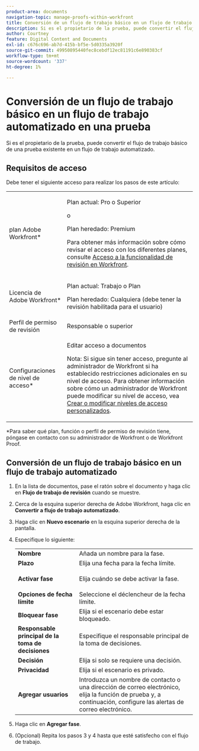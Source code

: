 ```yaml
---
product-area: documents
navigation-topic: manage-proofs-within-workfront
title: Conversión de un flujo de trabajo básico en un flujo de trabajo automatizado en una prueba
description: Si es el propietario de la prueba, puede convertir el flujo de trabajo básico de una prueba existente en un flujo de trabajo automatizado.
author: Courtney
feature: Digital Content and Documents
exl-id: c676c696-ab7d-415b-bf5e-5d0335a3920f
source-git-commit: 49950895440fec8cebdf12ec81191c6e890383cf
workflow-type: tm+mt
source-wordcount: '337'
ht-degree: 1%

---
```


# Conversión de un flujo de trabajo básico en un flujo de trabajo automatizado en una prueba

Si es el propietario de la prueba, puede convertir el flujo de trabajo básico de una prueba existente en un flujo de trabajo automatizado.

## Requisitos de acceso

Debe tener el siguiente acceso para realizar los pasos de este artículo:

<table style="table-layout:auto"> 
 <col> 
 <col> 
 <tbody> 
  <tr> 
   <td role="rowheader">plan Adobe Workfront*</td> 
   <td> <p>Plan actual: Pro o Superior</p> <p>o</p> <p>Plan heredado: Premium</p> <p>Para obtener más información sobre cómo revisar el acceso con los diferentes planes, consulte <a href="/help/quicksilver/administration-and-setup/manage-workfront/configure-proofing/access-to-proofing-functionality.md" class="MCXref xref">Acceso a la funcionalidad de revisión en Workfront</a>.</p> </td> 
  </tr> 
  <tr> 
   <td role="rowheader">Licencia de Adobe Workfront*</td> 
   <td> <p>Plan actual: Trabajo o Plan</p> <p>Plan heredado: Cualquiera (debe tener la revisión habilitada para el usuario)</p> </td> 
  </tr> 
  <tr> 
   <td role="rowheader">Perfil de permiso de revisión </td> 
   <td>Responsable o superior</td> 
  </tr> 
  <tr> 
   <td role="rowheader">Configuraciones de nivel de acceso*</td> 
   <td> <p>Editar acceso a documentos</p> <p>Nota: Si sigue sin tener acceso, pregunte al administrador de Workfront si ha establecido restricciones adicionales en su nivel de acceso. Para obtener información sobre cómo un administrador de Workfront puede modificar su nivel de acceso, vea <a href="../../../administration-and-setup/add-users/configure-and-grant-access/create-modify-access-levels.md" class="MCXref xref">Crear o modificar niveles de acceso personalizados</a>.</p> </td> 
  </tr> 
 </tbody> 
</table>

&#42;Para saber qué plan, función o perfil de permiso de revisión tiene, póngase en contacto con su administrador de Workfront o de Workfront Proof.

## Conversión de un flujo de trabajo básico en un flujo de trabajo automatizado

1. En la lista de documentos, pase el ratón sobre el documento y haga clic en **Flujo de trabajo de revisión** cuando se muestre.
1. Cerca de la esquina superior derecha de Adobe Workfront, haga clic en **Convertir a flujo de trabajo automatizado**.
1. Haga clic en **Nuevo escenario** en la esquina superior derecha de la pantalla.
1. Especifique lo siguiente:

   <table style="table-layout:auto"> 
    <col> 
    <col> 
    <tbody> 
     <tr> 
      <td role="rowheader"><strong>Nombre</strong> </td> 
      <td>Añada un nombre para la fase.</td> 
     </tr> 
     <tr> 
      <td role="rowheader"><strong>Plazo</strong> </td> 
      <td>Elija una fecha para la fecha límite.</td> 
     </tr> 
     <tr> 
      <td role="rowheader"> <p><strong>Activar fase</strong> </p> </td> 
      <td>Elija cuándo se debe activar la fase.</td> 
     </tr> 
     <tr> 
      <td role="rowheader"><strong>Opciones de fecha límite</strong> </td> 
      <td>Seleccione el déclencheur de la fecha límite.</td> 
     </tr> 
     <tr> 
      <td role="rowheader"><strong>Bloquear fase</strong> </td> 
      <td>Elija si el escenario debe estar bloqueado.</td> 
     </tr> 
     <tr> 
      <td role="rowheader"><strong>Responsable principal de la toma de decisiones</strong> </td> 
      <td>Especifique el responsable principal de la toma de decisiones.</td> 
     </tr> 
     <tr> 
      <td role="rowheader"><strong>Decisión</strong> </td> 
      <td>Elija si solo se requiere una decisión. </td> 
     </tr> 
     <tr> 
      <td role="rowheader"><strong>Privacidad</strong> </td> 
      <td>Elija si el escenario es privado.</td> 
     </tr> 
     <tr> 
      <td role="rowheader"><strong>Agregar usuarios</strong> </td> 
      <td>Introduzca un nombre de contacto o una dirección de correo electrónico, elija la función de prueba y, a continuación, configure las alertas de correo electrónico.</td> 
     </tr> 
    </tbody> 
   </table>

1. Haga clic en **Agregar fase**.
1. (Opcional) Repita los pasos 3 y 4 hasta que esté satisfecho con el flujo de trabajo.
